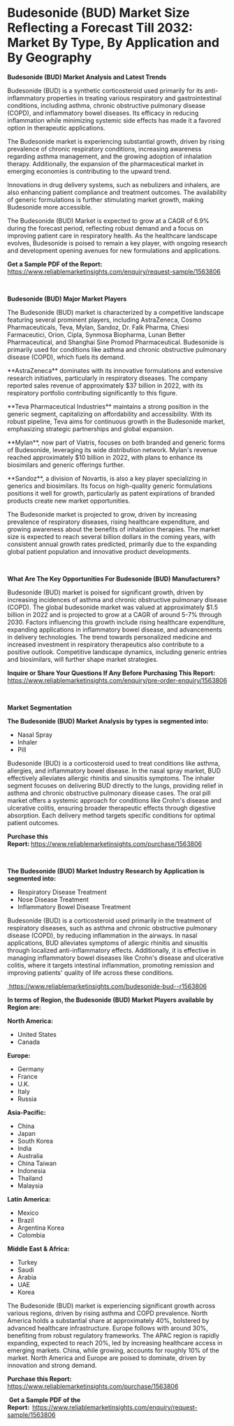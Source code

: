 <p><h1>Budesonide (BUD) Market Size Reflecting a Forecast Till 2032: Market By Type, By Application and By Geography</h1></p><p><strong>Budesonide (BUD) Market Analysis and Latest Trends</strong></p>
<p><p>Budesonide (BUD) is a synthetic corticosteroid used primarily for its anti-inflammatory properties in treating various respiratory and gastrointestinal conditions, including asthma, chronic obstructive pulmonary disease (COPD), and inflammatory bowel diseases. Its efficacy in reducing inflammation while minimizing systemic side effects has made it a favored option in therapeutic applications. </p><p>The Budesonide market is experiencing substantial growth, driven by rising prevalence of chronic respiratory conditions, increasing awareness regarding asthma management, and the growing adoption of inhalation therapy. Additionally, the expansion of the pharmaceutical market in emerging economies is contributing to the upward trend. </p><p>Innovations in drug delivery systems, such as nebulizers and inhalers, are also enhancing patient compliance and treatment outcomes. The availability of generic formulations is further stimulating market growth, making Budesonide more accessible. </p><p>The Budesonide (BUD) Market is expected to grow at a CAGR of 6.9% during the forecast period, reflecting robust demand and a focus on improving patient care in respiratory health. As the healthcare landscape evolves, Budesonide is poised to remain a key player, with ongoing research and development opening avenues for new formulations and applications.</p></p>
<p><strong>Get a Sample PDF of the Report:&nbsp;</strong> <a href="https://www.reliablemarketinsights.com/enquiry/request-sample/1563806?utm_campaign=3712&utm_medium=2&utm_source=Github&utm_content=ia&utm_term=19042025&utm_id=budesonide-bud">https://www.reliablemarketinsights.com/enquiry/request-sample/1563806</a></p>
<p>&nbsp;</p>
<p><strong>Budesonide (BUD) Major Market Players</strong></p>
<p><p>The Budesonide (BUD) market is characterized by a competitive landscape featuring several prominent players, including AstraZeneca, Cosmo Pharmaceuticals, Teva, Mylan, Sandoz, Dr. Falk Pharma, Chiesi Farmaceutici, Orion, Cipla, Synmosa Biopharma, Lunan Better Pharmaceutical, and Shanghai Sine Promod Pharmaceutical. Budesonide is primarily used for conditions like asthma and chronic obstructive pulmonary disease (COPD), which fuels its demand.</p><p>**AstraZeneca** dominates with its innovative formulations and extensive research initiatives, particularly in respiratory diseases. The company reported sales revenue of approximately $37 billion in 2022, with its respiratory portfolio contributing significantly to this figure.</p><p>**Teva Pharmaceutical Industries** maintains a strong position in the generic segment, capitalizing on affordability and accessibility. With its robust pipeline, Teva aims for continuous growth in the Budesonide market, emphasizing strategic partnerships and global expansion.</p><p>**Mylan**, now part of Viatris, focuses on both branded and generic forms of Budesonide, leveraging its wide distribution network. Mylan's revenue reached approximately $10 billion in 2022, with plans to enhance its biosimilars and generic offerings further.</p><p>**Sandoz**, a division of Novartis, is also a key player specializing in generics and biosimilars. Its focus on high-quality generic formulations positions it well for growth, particularly as patent expirations of branded products create new market opportunities.</p><p>The Budesonide market is projected to grow, driven by increasing prevalence of respiratory diseases, rising healthcare expenditure, and growing awareness about the benefits of inhalation therapies. The market size is expected to reach several billion dollars in the coming years, with consistent annual growth rates predicted, primarily due to the expanding global patient population and innovative product developments.</p></p>
<p>&nbsp;</p>
<p><strong>What Are The Key Opportunities For Budesonide (BUD) Manufacturers?</strong></p>
<p><p>Budesonide (BUD) market is poised for significant growth, driven by increasing incidences of asthma and chronic obstructive pulmonary disease (COPD). The global budesonide market was valued at approximately $1.5 billion in 2022 and is projected to grow at a CAGR of around 5-7% through 2030. Factors influencing this growth include rising healthcare expenditure, expanding applications in inflammatory bowel disease, and advancements in delivery technologies. The trend towards personalized medicine and increased investment in respiratory therapeutics also contribute to a positive outlook. Competitive landscape dynamics, including generic entries and biosimilars, will further shape market strategies.</p></p>
<p><strong>Inquire or Share Your Questions If Any Before Purchasing This Report:</strong> <a href="https://www.reliablemarketinsights.com/enquiry/pre-order-enquiry/1563806?utm_campaign=3712&utm_medium=2&utm_source=Github&utm_content=ia&utm_term=19042025&utm_id=budesonide-bud">https://www.reliablemarketinsights.com/enquiry/pre-order-enquiry/1563806</a></p>
<p>&nbsp;</p>
<p><strong>Market Segmentation</strong></p>
<p><strong>The Budesonide (BUD) Market Analysis by types is segmented into:</strong></p>
<p><ul><li>Nasal Spray</li><li>Inhaler</li><li>Pill</li></ul></p>
<p><p>Budesonide (BUD) is a corticosteroid used to treat conditions like asthma, allergies, and inflammatory bowel disease. In the nasal spray market, BUD effectively alleviates allergic rhinitis and sinusitis symptoms. The inhaler segment focuses on delivering BUD directly to the lungs, providing relief in asthma and chronic obstructive pulmonary disease cases. The oral pill market offers a systemic approach for conditions like Crohn's disease and ulcerative colitis, ensuring broader therapeutic effects through digestive absorption. Each delivery method targets specific conditions for optimal patient outcomes.</p></p>
<p><strong>Purchase this Report:&nbsp;</strong><a href="https://www.reliablemarketinsights.com/purchase/1563806?utm_campaign=3712&utm_medium=2&utm_source=Github&utm_content=ia&utm_term=19042025&utm_id=budesonide-bud">https://www.reliablemarketinsights.com/purchase/1563806</a></p>
<p>&nbsp;</p>
<p><strong>The Budesonide (BUD) Market Industry Research by Application is segmented into:</strong></p>
<p><ul><li>Respiratory Disease Treatment</li><li>Nose Disease Treatment</li><li>Inflammatory Bowel Disease Treatment</li></ul></p>
<p><p>Budesonide (BUD) is a corticosteroid used primarily in the treatment of respiratory diseases, such as asthma and chronic obstructive pulmonary disease (COPD), by reducing inflammation in the airways. In nasal applications, BUD alleviates symptoms of allergic rhinitis and sinusitis through localized anti-inflammatory effects. Additionally, it is effective in managing inflammatory bowel diseases like Crohn's disease and ulcerative colitis, where it targets intestinal inflammation, promoting remission and improving patients' quality of life across these conditions.</p></p>
<p><a href="https://www.reliablemarketinsights.com/budesonide-bud--r1563806?utm_campaign=3712&utm_medium=2&utm_source=Github&utm_content=ia&utm_term=19042025&utm_id=budesonide-bud">&nbsp;https://www.reliablemarketinsights.com/budesonide-bud--r1563806</a></p>
<p><strong>In terms of Region, the Budesonide (BUD) Market Players available by Region are:</strong></p>
<p>
    <p> <strong> North America: </strong>
        <ul>
            <li>United States</li>
            <li>Canada</li>
        </ul>
        </p> 
    <p> <strong> Europe: </strong>
        <ul>
            <li>Germany</li>
            <li>France</li>
            <li>U.K.</li>
            <li>Italy</li>
            <li>Russia</li>
        </ul>
        </p> 
    <p> <strong> Asia-Pacific: </strong>
        <ul>
            <li>China</li>
            <li>Japan</li>
            <li>South Korea</li>
            <li>India</li>
            <li>Australia</li>
            <li>China Taiwan</li>
            <li>Indonesia</li>
            <li>Thailand</li>
            <li>Malaysia</li>
        </ul>
        </p> 
    <p> <strong> Latin America: </strong>
        <ul>
            <li>Mexico</li>
            <li>Brazil</li>
            <li>Argentina Korea</li>
            <li>Colombia</li>
        </ul>
        </p> 
    <p> <strong> Middle East & Africa: </strong>
        <ul>
            <li>Turkey</li>
            <li>Saudi</li>
            <li>Arabia</li>
            <li>UAE</li>
            <li>Korea</li>
        </ul>
    </p>
    </p>
<p><p>The Budesonide (BUD) market is experiencing significant growth across various regions, driven by rising asthma and COPD prevalence. North America holds a substantial share at approximately 40%, bolstered by advanced healthcare infrastructure. Europe follows with around 30%, benefiting from robust regulatory frameworks. The APAC region is rapidly expanding, expected to reach 20%, led by increasing healthcare access in emerging markets. China, while growing, accounts for roughly 10% of the market. North America and Europe are poised to dominate, driven by innovation and strong demand.</p></p>
<p><strong>Purchase this Report: </strong><a href="https://www.reliablemarketinsights.com/purchase/1563806?utm_campaign=3712&utm_medium=2&utm_source=Github&utm_content=ia&utm_term=19042025&utm_id=budesonide-bud">https://www.reliablemarketinsights.com/purchase/1563806</a></p>
<p>&nbsp;<strong>Get a Sample PDF of the Report:&nbsp;&nbsp;</strong><a href="https://www.reliablemarketinsights.com/enquiry/request-sample/1563806?utm_campaign=3712&utm_medium=2&utm_source=Github&utm_content=ia&utm_term=19042025&utm_id=budesonide-bud">https://www.reliablemarketinsights.com/enquiry/request-sample/1563806</a></p>
<p><strong></strong></p>
<p><p></p><p></p><p></p></p>